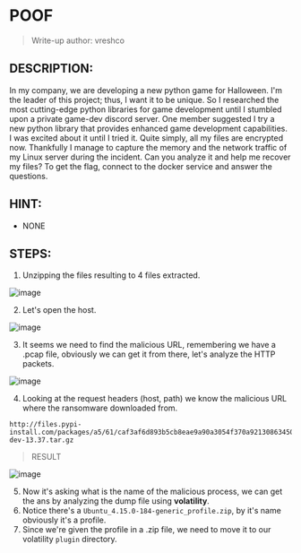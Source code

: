 # POOF
> Write-up author: vreshco
## DESCRIPTION:
In my company, we are developing a new python game for Halloween. I'm the leader of this project; thus, I want it to be unique. 
So I researched the most cutting-edge python libraries for game development until I stumbled upon a private game-dev discord server. 
One member suggested I try a new python library that provides enhanced game development capabilities. 
I was excited about it until I tried it. Quite simply, all my files are encrypted now. 
Thankfully I manage to capture the memory and the network traffic of my Linux server during the incident. 
Can you analyze it and help me recover my files? To get the flag, connect to the docker service and answer the questions.
## HINT:
- NONE
## STEPS:
1. Unzipping the files resulting to 4 files extracted.

![image](https://user-images.githubusercontent.com/70703371/233778441-19157ecd-0174-4e42-8871-cdc0a2992155.png)


2. Let's open the host.

![image](https://user-images.githubusercontent.com/70703371/233778521-4461599d-fcac-436a-91ba-e985392e955f.png)


3. It seems we need to find the malicious URL, remembering we have a .pcap file, obviously we can get it from there, let's analyze the HTTP packets.

![image](https://user-images.githubusercontent.com/70703371/233778603-89341ca0-0abd-47c6-bc54-d9a78368395d.png)


4. Looking at the request headers (host, path) we know the malicious URL where the ransomware downloaded from.

```
http://files.pypi-install.com/packages/a5/61/caf3af6d893b5cb8eae9a90a3054f370a92130863450e3299d742c7a65329d94/pygaming-dev-13.37.tar.gz
```

> RESULT

![image](https://user-images.githubusercontent.com/70703371/233778822-16dab4a0-7c14-4cab-adb3-1c16d5bc2a69.png)


5. Now it's asking what is the name of the malicious process, we can get the ans by analyzing the dump file using **volatility**.
6. Notice there's a `Ubuntu_4.15.0-184-generic_profile.zip`, by it's name obviously it's a profile.
7. Since we're given the profile in a .zip file, we need to move it to our volatility `plugin` directory.


